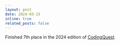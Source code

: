 ```yaml
---
layout: post
date: 2024-03-15 
inline: true
related_posts: false
---
```


Finished 7th place in the 2024 edition of [CodingQuest](https://codingquest.io/).
